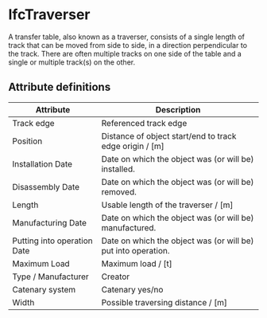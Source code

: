IfcTraverser
============
A transfer table, also known as a traverser, consists of a single length of
track that can be moved from side to side, in a direction perpendicular to the
track. There are often multiple tracks on one side of the table and a single
or multiple track(s) on the other.


Attribute definitions
---------------------
| Attribute                   | Description                                                   |
|-----------------------------|---------------------------------------------------------------|
| Track edge                  | Referenced track edge                                         |
| Position                    | Distance of object start/end to track edge origin / [m]       |
| Installation Date           | Date on which the object was (or will be) installed.          |
| Disassembly Date            | Date on which the object was (or will be) removed.            |
| Length                      | Usable length of the traverser / [m]                          |
| Manufacturing Date          | Date on which the object was (or will be) manufactured.       |
| Putting into operation Date | Date on which the object was (or will be) put into operation. |
| Maximum Load                | Maximum load / [t]                                            |
| Type / Manufacturer         | Creator                                                       |
| Catenary system             | Catenary yes/no                                               |
| Width                       | Possible traversing distance / [m]                            |


